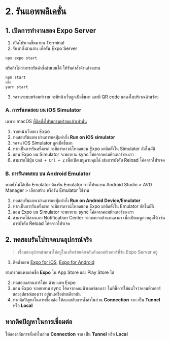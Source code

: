

# 2. รันแอพพลิเคชั่น

## 1. เปิดการทำงานของ Expo Server

1. เปิดโปรเจคขึ้นมาบน Terminal 
2. รันคำสั่งด้านล่าง เพื่อรัน Expo Server

```bash
npx expo start
```

หรือถ้าไม่สามารถรันคำสั่งด้านบนได้ ให้รันคำสั่งด้านล่างแทน

```bash
npm start
หรือ 
yarn start
```

3. รอจนระบบพร้อมทำงาน จะมีหน้าเว็บถูกเปิดขึ้นมา และมี QR code แสดงในบริเวณด้านซ้าย

### A. การรันทดสอบ บน iOS Simulator

เฉพาะ macOS [ที่ติดตั้งโปรแกรมพร้อมแล้วเท่านั้น](https://nextflow.in.th/2017/setup-mac-os-ios-react-native/)

1. จากหน้าเว็บของ Expo 
2. ทดสอบรันแอพ ผ่านการกดปุ่มคำสั่ง **Run on iOS simulator**
3. รอจน iOS Simulator ถูกเปิดขึ้นมา
4. หากเป็นการรันครั้งแรก จะมีการดาวน์โหลดแอพ Expo มาติดตั้งใน Simulator อัตโนมัติ
5. แอพ Expo บน Simulator จะพยายาม sync โค้ดจากคอมพิวเตอร์ของเรา
6. สามารถใช้ปุ่ม `Cmd + Crl + Z` เพื่อเปิดเมนูควบคุมได้ เช่นการบังคับ Reload โค้ดจากโปรเจค

### B. การรันทดสอบ บน Android Emulator

หากยังไม่ได้เปิด Emulator ต้องรัน Emulator จากโปรแกรม Android Studio > AVD Manager > เลือกสร้าง หรือรัน Emulator ใช้งาน

1. ทดสอบรันแอพ ผ่านการกดปุ่มคำสั่ง **Run on Android Device/Emulator**
2. หากเป็นการรันครั้งแรก จะมีการดาวน์โหลดแอพ Expo มาติดตั้งใน Emulator อัตโนมัติ
3. แอพ Expo บน Simulator จะพยายาม sync โค้ดจากคอมพิวเตอร์ของเรา
4. สามารถใช้ลากแถบ Notification Center จากขอบจอด้านบนลงมา เพื่อเปิดเมนูควบคุมได้ เช่นการบังคับ Reload โค้ดจากโปรเจค

## 2. ทดสอบรันโปรเจคบนอุปกรณ์จริง

> เชื่อมต่ออุปกรณ์พกพาให้อยู่ในเครือข่ายเดียวกันกับคอมพิวเตอร์ที่รัน Expo Server อยู่

1. ติดตั้งแอพ [Expo for iOS](https://apps.apple.com/us/app/expo-client/id982107779), [Expo for Android](https://play.google.com/store/apps/details?id=host.exp.exponent&hl=th)

สามารถค้นหาแอพชื่อ **Expo** ใน App Store และ Play Store ได้

2. ทดสอบแสกนบาร์โค้ด ด้วย แอพ Expo
3. แอพ Expo จะพยายาม sync โค้ดจากคอมพิวเตอร์ของเรา ในที่นี้ควรให้แน่ใจว่าคอมพิวเตอร์ และอุปกรณ์ของเรา อยู่บนเครือข่ายเดียวกัน
4. หากติดปัญหาในการเชื่อมต่อ ให้ลองสลับการตั้งค่าในส่วน **Connection** จาก เป็น **Tunnel** หรือ **Local**

## หากติดปัญหาในการเชื่อมต่อ 

ให้ลองสลับการตั้งค่าในส่วน **Connection** จาก เป็น **Tunnel** หรือ **Local**

